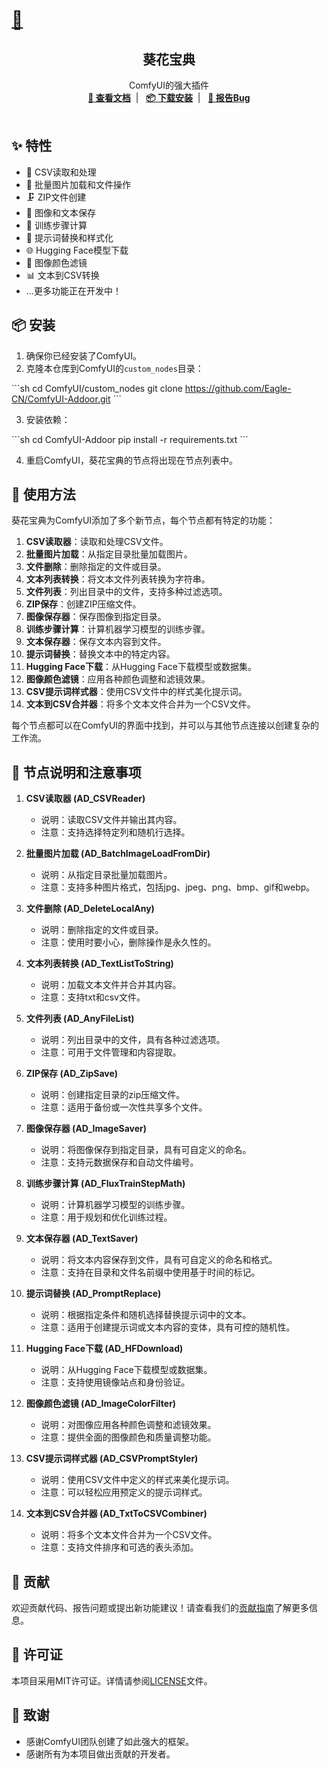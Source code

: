 <br />
<p align="center">
  <a href="https://github.com/Eagle-CN/ComfyUI-Addoor" target="blank">
    <h1>🌻</h1>
  </a>
  <h2 align="center" style="font-weight: 600">葵花宝典</h2>

  <p align="center">
    ComfyUI的强大插件
    <br />
    <a href="https://github.com/Eagle-CN/ComfyUI-Addoor" target="blank"><strong>📘 查看文档</strong></a>&nbsp;&nbsp;|&nbsp;&nbsp;
    <a href="#%EF%B8%8F-安装" target="blank"><strong>📦️ 下载安装</strong></a>&nbsp;&nbsp;|&nbsp;&nbsp;
    <a href="https://github.com/Eagle-CN/ComfyUI-Addoor/issues" target="blank"><strong>🐛 报告Bug</strong></a>
    <br />
    <br />
  </p>
</p>

## ✨ 特性

- 🔄 CSV读取和处理
- 📁 批量图片加载和文件操作
- 🗜️ ZIP文件创建
- 💾 图像和文本保存
- 🧮 训练步骤计算
- 🔄 提示词替换和样式化
- 🌐 Hugging Face模型下载
- 🎨 图像颜色滤镜
- 📊 文本到CSV转换
- ...更多功能正在开发中！

## 📦️ 安装

1. 确保你已经安装了ComfyUI。
2. 克隆本仓库到ComfyUI的`custom_nodes`目录：

\`\`\`sh
cd ComfyUI/custom_nodes
git clone https://github.com/Eagle-CN/ComfyUI-Addoor.git
\`\`\`

3. 安装依赖：

\`\`\`sh
cd ComfyUI-Addoor
pip install -r requirements.txt
\`\`\`

4. 重启ComfyUI，葵花宝典的节点将出现在节点列表中。

## 🚀 使用方法

葵花宝典为ComfyUI添加了多个新节点，每个节点都有特定的功能：

1. **CSV读取器**：读取和处理CSV文件。
2. **批量图片加载**：从指定目录批量加载图片。
3. **文件删除**：删除指定的文件或目录。
4. **文本列表转换**：将文本文件列表转换为字符串。
5. **文件列表**：列出目录中的文件，支持多种过滤选项。
6. **ZIP保存**：创建ZIP压缩文件。
7. **图像保存器**：保存图像到指定目录。
8. **训练步骤计算**：计算机器学习模型的训练步骤。
9. **文本保存器**：保存文本内容到文件。
10. **提示词替换**：替换文本中的特定内容。
11. **Hugging Face下载**：从Hugging Face下载模型或数据集。
12. **图像颜色滤镜**：应用各种颜色调整和滤镜效果。
13. **CSV提示词样式器**：使用CSV文件中的样式美化提示词。
14. **文本到CSV合并器**：将多个文本文件合并为一个CSV文件。

每个节点都可以在ComfyUI的界面中找到，并可以与其他节点连接以创建复杂的工作流。

## 📘 节点说明和注意事项

1. **CSV读取器 (AD_CSVReader)**
   - 说明：读取CSV文件并输出其内容。
   - 注意：支持选择特定列和随机行选择。

2. **批量图片加载 (AD_BatchImageLoadFromDir)**
   - 说明：从指定目录批量加载图片。
   - 注意：支持多种图片格式，包括jpg、jpeg、png、bmp、gif和webp。

3. **文件删除 (AD_DeleteLocalAny)**
   - 说明：删除指定的文件或目录。
   - 注意：使用时要小心，删除操作是永久性的。

4. **文本列表转换 (AD_TextListToString)**
   - 说明：加载文本文件并合并其内容。
   - 注意：支持txt和csv文件。

5. **文件列表 (AD_AnyFileList)**
   - 说明：列出目录中的文件，具有各种过滤选项。
   - 注意：可用于文件管理和内容提取。

6. **ZIP保存 (AD_ZipSave)**
   - 说明：创建指定目录的zip压缩文件。
   - 注意：适用于备份或一次性共享多个文件。

7. **图像保存器 (AD_ImageSaver)**
   - 说明：将图像保存到指定目录，具有可自定义的命名。
   - 注意：支持元数据保存和自动文件编号。

8. **训练步骤计算 (AD_FluxTrainStepMath)**
   - 说明：计算机器学习模型的训练步骤。
   - 注意：用于规划和优化训练过程。

9. **文本保存器 (AD_TextSaver)**
   - 说明：将文本内容保存到文件，具有可自定义的命名和格式。
   - 注意：支持在目录和文件名前缀中使用基于时间的标记。

10. **提示词替换 (AD_PromptReplace)**
    - 说明：根据指定条件和随机选择替换提示词中的文本。
    - 注意：适用于创建提示词或文本内容的变体，具有可控的随机性。

11. **Hugging Face下载 (AD_HFDownload)**
    - 说明：从Hugging Face下载模型或数据集。
    - 注意：支持使用镜像站点和身份验证。

12. **图像颜色滤镜 (AD_ImageColorFilter)**
    - 说明：对图像应用各种颜色调整和滤镜效果。
    - 注意：提供全面的图像颜色和质量调整功能。

13. **CSV提示词样式器 (AD_CSVPromptStyler)**
    - 说明：使用CSV文件中定义的样式来美化提示词。
    - 注意：可以轻松应用预定义的提示词样式。

14. **文本到CSV合并器 (AD_TxtToCSVCombiner)**
    - 说明：将多个文本文件合并为一个CSV文件。
    - 注意：支持文件排序和可选的表头添加。


## 🤝 贡献

欢迎贡献代码、报告问题或提出新功能建议！请查看我们的[贡献指南](CONTRIBUTING.md)了解更多信息。

## 📜 许可证

本项目采用MIT许可证。详情请参阅[LICENSE](LICENSE)文件。

## 🙏 致谢

- 感谢ComfyUI团队创建了如此强大的框架。
- 感谢所有为本项目做出贡献的开发者。

